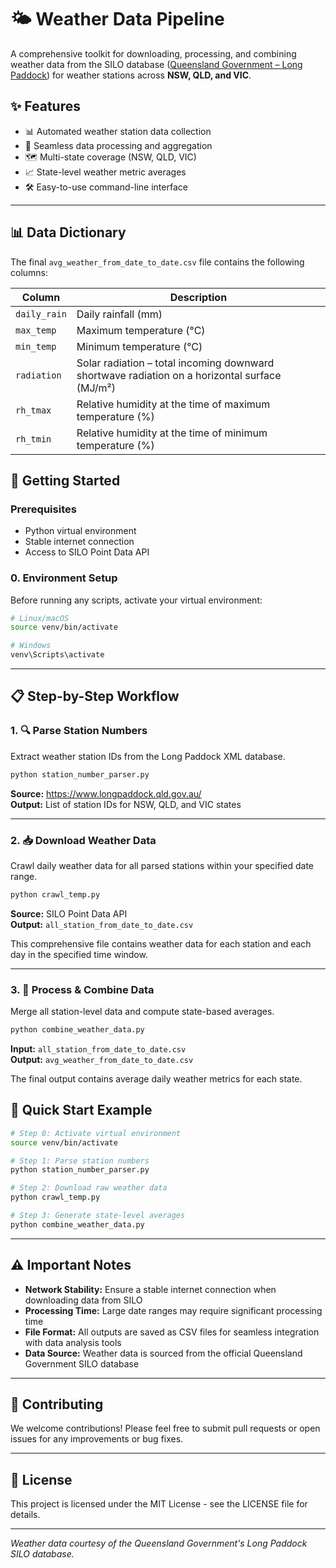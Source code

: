 # 🌤️ Weather Data Pipeline

A comprehensive toolkit for downloading, processing, and combining weather data from the SILO database ([Queensland Government – Long Paddock](https://www.longpaddock.qld.gov.au/)) for weather stations across **NSW, QLD, and VIC**.

## ✨ Features

- 📊 Automated weather station data collection
- 🔄 Seamless data processing and aggregation
- 🗺️ Multi-state coverage (NSW, QLD, VIC)
- 📈 State-level weather metric averages
- 🛠️ Easy-to-use command-line interface

---

## 📊 Data Dictionary

The final `avg_weather_from_date_to_date.csv` file contains the following columns:

| Column | Description |
|--------|-------------|
| `daily_rain` | Daily rainfall (mm) |
| `max_temp` | Maximum temperature (°C) |
| `min_temp` | Minimum temperature (°C) |
| `radiation` | Solar radiation – total incoming downward shortwave radiation on a horizontal surface (MJ/m²) |
| `rh_tmax` | Relative humidity at the time of maximum temperature (%) |
| `rh_tmin` | Relative humidity at the time of minimum temperature (%) |

## 🚀 Getting Started

### Prerequisites

- Python virtual environment
- Stable internet connection
- Access to SILO Point Data API

### 0. Environment Setup

Before running any scripts, activate your virtual environment:

```bash
# Linux/macOS
source venv/bin/activate

# Windows
venv\Scripts\activate
```

---

## 📋 Step-by-Step Workflow

### 1. 🔍 Parse Station Numbers

Extract weather station IDs from the Long Paddock XML database.

```bash
python station_number_parser.py
```

**Source:** https://www.longpaddock.qld.gov.au/  
**Output:** List of station IDs for NSW, QLD, and VIC states

---

### 2. 📥 Download Weather Data

Crawl daily weather data for all parsed stations within your specified date range.

```bash
python crawl_temp.py
```

**Source:** SILO Point Data API  
**Output:** `all_station_from_date_to_date.csv`

This comprehensive file contains weather data for each station and each day in the specified time window.

---

### 3. 🔧 Process & Combine Data

Merge all station-level data and compute state-based averages.

```bash
python combine_weather_data.py
```

**Input:** `all_station_from_date_to_date.csv`  
**Output:** `avg_weather_from_date_to_date.csv`

The final output contains average daily weather metrics for each state.

## 🎯 Quick Start Example

```bash
# Step 0: Activate virtual environment
source venv/bin/activate

# Step 1: Parse station numbers
python station_number_parser.py

# Step 2: Download raw weather data
python crawl_temp.py

# Step 3: Generate state-level averages
python combine_weather_data.py
```

---

## ⚠️ Important Notes

- **Network Stability:** Ensure a stable internet connection when downloading data from SILO
- **Processing Time:** Large date ranges may require significant processing time
- **File Format:** All outputs are saved as CSV files for seamless integration with data analysis tools
- **Data Source:** Weather data is sourced from the official Queensland Government SILO database

---

## 🤝 Contributing

We welcome contributions! Please feel free to submit pull requests or open issues for any improvements or bug fixes.

---

## 📄 License

This project is licensed under the MIT License - see the LICENSE file for details.

---

*Weather data courtesy of the Queensland Government's Long Paddock SILO database.*